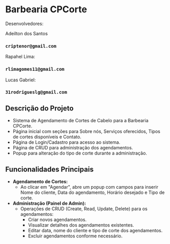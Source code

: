 # Barbearia CPCorte
Desenvolvedores:

Adeilton dos Santos
### ```criptenor@gmail.com```

Rapahel Lima:
### ```rlimagomes11@gmail.com```


Lucas Gabriel:
### ```31rodrigueslg@gmail.com```

## Descrição do Projeto
- Sistema de Agendamento de Cortes de Cabelo para a Barbearia CPCorte.
- Página inicial com seções para Sobre nós, Serviços oferecidos, Tipos de cortes disponíveis e Contato.
- Página de Login/Cadastro para acesso ao sistema.
- Página de CRUD para administração dos agendamentos.
- Popup para alteração do tipo de corte durante a administração.

## Funcionalidades Principais
- **Agendamento de Cortes:**
  - Ao clicar em "Agendar", abre um popup com campos para inserir Nome do cliente, Data do agendamento, Horário desejado e Tipo de corte.
- **Administração (Painel de Admin):**
  - Operações de CRUD (Create, Read, Update, Delete) para os agendamentos:
    - Criar novos agendamentos.
    - Visualizar detalhes dos agendamentos existentes.
    - Editar data, nome do cliente e tipo de corte dos agendamentos.
    - Excluir agendamentos conforme necessário.
